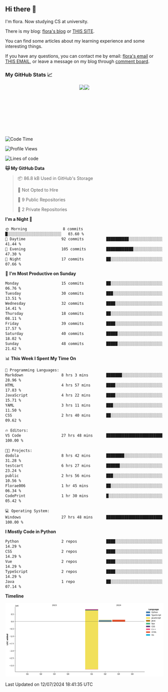 ## Hi there 👋

I'm flora. Now studying CS at university. 

There is my blog: [flora's blog](https://florae006.github.io/) or [THIS SITE](https://dodolalorc.cn/). 

You can find some articles about my learning experience and some interesting things.

If you have any questions, you can contact me by email: [flora's email](mailto:chenflora124@gmail.com) or [THIS EMAIL](mailto:flora_chen2021@163.com), or leave a message on my blog through [comment board](https://florae006.github.io/comments/).

### My GitHub Stats 📈
<div style="display:flex;flex-direction:row;justify-content:center;">
  <img height="150" class="img" src="https://github-readme-stats.vercel.app/api?username=Florae006&count_private=true&show_icons=true&theme=graywhite&show_owner=true" />
  <img height="150" class="img" src="https://github-readme-stats.vercel.app/api/top-langs/?username=Florae006&layout=compact&theme=graywhite" />
</div>

<!--START_SECTION:waka-->
![Code Time](http://img.shields.io/badge/Code%20Time-27%20hrs%2048%20mins-blue)

![Profile Views](http://img.shields.io/badge/Profile%20Views-64-blue)

![Lines of code](https://img.shields.io/badge/From%20Hello%20World%20I%27ve%20Written-1.1%20million%20lines%20of%20code-blue)

**🐱 My GitHub Data** 

> 📦 86.8 kB Used in GitHub's Storage 
 > 
> 🚫 Not Opted to Hire
 > 
> 📜 9 Public Repositories 
 > 
> 🔑 2 Private Repositories 
 > 
**I'm a Night 🦉** 

```text
🌞 Morning                8 commits           █░░░░░░░░░░░░░░░░░░░░░░░░   03.60 % 
🌆 Daytime                92 commits          ██████████░░░░░░░░░░░░░░░   41.44 % 
🌃 Evening                105 commits         ████████████░░░░░░░░░░░░░   47.30 % 
🌙 Night                  17 commits          ██░░░░░░░░░░░░░░░░░░░░░░░   07.66 % 
```
📅 **I'm Most Productive on Sunday** 

```text
Monday                   15 commits          ██░░░░░░░░░░░░░░░░░░░░░░░   06.76 % 
Tuesday                  30 commits          ███░░░░░░░░░░░░░░░░░░░░░░   13.51 % 
Wednesday                32 commits          ████░░░░░░░░░░░░░░░░░░░░░   14.41 % 
Thursday                 18 commits          ██░░░░░░░░░░░░░░░░░░░░░░░   08.11 % 
Friday                   39 commits          ████░░░░░░░░░░░░░░░░░░░░░   17.57 % 
Saturday                 40 commits          █████░░░░░░░░░░░░░░░░░░░░   18.02 % 
Sunday                   48 commits          █████░░░░░░░░░░░░░░░░░░░░   21.62 % 
```


📊 **This Week I Spent My Time On** 

```text
💬 Programming Languages: 
Markdown                 8 hrs 3 mins        ███████░░░░░░░░░░░░░░░░░░   28.96 % 
HTML                     4 hrs 57 mins       ████░░░░░░░░░░░░░░░░░░░░░   17.83 % 
JavaScript               4 hrs 22 mins       ████░░░░░░░░░░░░░░░░░░░░░   15.71 % 
YAML                     3 hrs 11 mins       ███░░░░░░░░░░░░░░░░░░░░░░   11.50 % 
CSS                      2 hrs 40 mins       ██░░░░░░░░░░░░░░░░░░░░░░░   09.62 % 

🔥 Editors: 
VS Code                  27 hrs 48 mins      █████████████████████████   100.00 % 

🐱‍💻 Projects: 
dodola                   8 hrs 42 mins       ████████░░░░░░░░░░░░░░░░░   31.28 % 
testcart                 6 hrs 27 mins       ██████░░░░░░░░░░░░░░░░░░░   23.24 % 
public                   2 hrs 56 mins       ███░░░░░░░░░░░░░░░░░░░░░░   10.56 % 
Florae006                1 hr 45 mins        ██░░░░░░░░░░░░░░░░░░░░░░░   06.34 % 
CodePrint                1 hr 30 mins        █░░░░░░░░░░░░░░░░░░░░░░░░   05.42 % 

💻 Operating System: 
Windows                  27 hrs 48 mins      █████████████████████████   100.00 % 
```

**I Mostly Code in Python** 

```text
Python                   2 repos             ████░░░░░░░░░░░░░░░░░░░░░   14.29 % 
CSS                      2 repos             ████░░░░░░░░░░░░░░░░░░░░░   14.29 % 
Vue                      2 repos             ████░░░░░░░░░░░░░░░░░░░░░   14.29 % 
TypeScript               2 repos             ████░░░░░░░░░░░░░░░░░░░░░   14.29 % 
Java                     1 repo              ██░░░░░░░░░░░░░░░░░░░░░░░   07.14 % 
```



**Timeline**

![Lines of Code chart](https://raw.githubusercontent.com/Florae006/Florae006/main/assets/bar_graph.png)


 Last Updated on 12/07/2024 18:41:35 UTC
<!--END_SECTION:waka-->

<!--
**Florae006/Florae006** is a ✨ _special_ ✨ repository because its `README.md` (this file) appears on your GitHub profile.

Here are some ideas to get you started:

- 🔭 I’m currently working on ...
- 🌱 I’m currently learning ...
- 👯 I’m looking to collaborate on ...
- 🤔 I’m looking for help with ...
- 💬 Ask me about ...
- 📫 How to reach me: ...
- 😄 Pronouns: ...
- ⚡ Fun fact: ...
  -->

